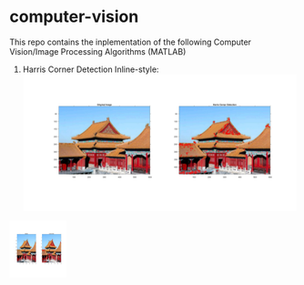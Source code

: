 # computer-vision

This repo contains the inplementation of the following Computer Vision/Image Processing Algorithms (MATLAB)  
1. Harris Corner Detection
Inline-style: 
![alt text](https://github.com/Aadiv1999/computer-vision/blob/main/Outputs/Harris%20Corner%20Detection.jpg "Harris Output")
<img align="left" width="100" height="100" src="https://github.com/Aadiv1999/computer-vision/blob/main/Outputs/Harris%20Corner%20Detection.jpg">
